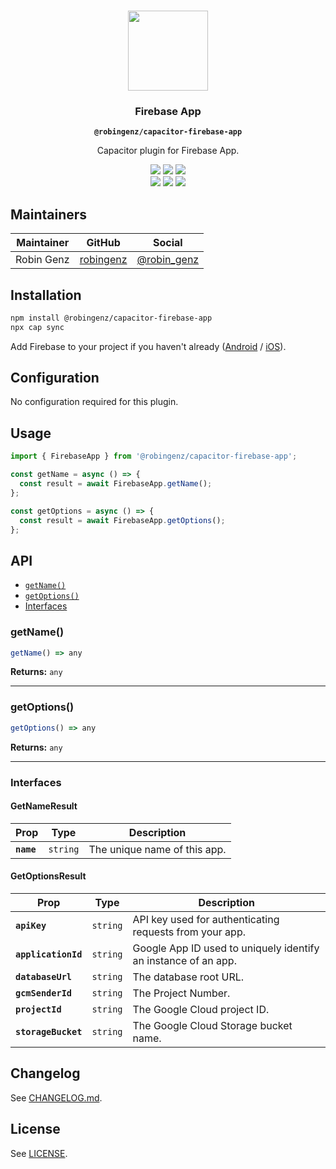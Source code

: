 <p align="center"><br><img src="https://user-images.githubusercontent.com/236501/85893648-1c92e880-b7a8-11ea-926d-95355b8175c7.png" width="128" height="128" /></p>
<h3 align="center">Firebase App</h3>
<p align="center"><strong><code>@robingenz/capacitor-firebase-app</code></strong></p>
<p align="center">
  Capacitor plugin for Firebase App. 
</p>

<p align="center">
  <img src="https://img.shields.io/maintenance/yes/2021?style=flat-square" />
  <a href="https://github.com/robingenz/capacitor-firebase-app/actions?query=workflow%3A%22CI%22"><img src="https://img.shields.io/github/workflow/status/robingenz/capacitor-firebase-app/CI/main?style=flat-square" /></a>
  <a href="https://www.npmjs.com/package/@robingenz/capacitor-firebase-app"><img src="https://img.shields.io/npm/l/@robingenz/capacitor-firebase-app?style=flat-square" /></a>
<br>
  <a href="https://www.npmjs.com/package/@robingenz/capacitor-firebase-app"><img src="https://img.shields.io/npm/dw/@robingenz/capacitor-firebase-app?style=flat-square" /></a>
  <a href="https://www.npmjs.com/package/@robingenz/capacitor-firebase-app"><img src="https://img.shields.io/npm/v/@robingenz/capacitor-firebase-app?style=flat-square" /></a>
<!-- ALL-CONTRIBUTORS-BADGE:START - Do not remove or modify this section -->
<a href="#contributors-"><img src="https://img.shields.io/badge/all%20contributors-1-orange?style=flat-square" /></a>
<!-- ALL-CONTRIBUTORS-BADGE:END -->
</p>

## Maintainers

| Maintainer | GitHub                                    | Social                                        |
| ---------- | ----------------------------------------- | --------------------------------------------- |
| Robin Genz | [robingenz](https://github.com/robingenz) | [@robin_genz](https://twitter.com/robin_genz) |

## Installation

```bash
npm install @robingenz/capacitor-firebase-app
npx cap sync
```

Add Firebase to your project if you haven't already ([Android](https://firebase.google.com/docs/android/setup) / [iOS](https://firebase.google.com/docs/ios/setup)).

## Configuration

No configuration required for this plugin.

## Usage

```typescript
import { FirebaseApp } from '@robingenz/capacitor-firebase-app';

const getName = async () => {
  const result = await FirebaseApp.getName();
};

const getOptions = async () => {
  const result = await FirebaseApp.getOptions();
};
```

## API

<docgen-index>

* [`getName()`](#getname)
* [`getOptions()`](#getoptions)
* [Interfaces](#interfaces)

</docgen-index>

<docgen-api>
<!--Update the source file JSDoc comments and rerun docgen to update the docs below-->

### getName()

```typescript
getName() => any
```

**Returns:** <code>any</code>

--------------------


### getOptions()

```typescript
getOptions() => any
```

**Returns:** <code>any</code>

--------------------


### Interfaces


#### GetNameResult

| Prop       | Type                | Description                  |
| ---------- | ------------------- | ---------------------------- |
| **`name`** | <code>string</code> | The unique name of this app. |


#### GetOptionsResult

| Prop                | Type                | Description                                                    |
| ------------------- | ------------------- | -------------------------------------------------------------- |
| **`apiKey`**        | <code>string</code> | API key used for authenticating requests from your app.        |
| **`applicationId`** | <code>string</code> | Google App ID used to uniquely identify an instance of an app. |
| **`databaseUrl`**   | <code>string</code> | The database root URL.                                         |
| **`gcmSenderId`**   | <code>string</code> | The Project Number.                                            |
| **`projectId`**     | <code>string</code> | The Google Cloud project ID.                                   |
| **`storageBucket`** | <code>string</code> | The Google Cloud Storage bucket name.                          |

</docgen-api>

## Changelog

See [CHANGELOG.md](https://github.com/robingenz/capacitor-firebase-app/blob/master/CHANGELOG.md).

## License

See [LICENSE](https://github.com/robingenz/capacitor-firebase-app/blob/master/LICENSE).

